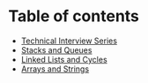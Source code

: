 # Table of contents

* [Technical Interview Series](README.md)
* [Stacks and Queues](stacks-and-queues.md)
* [Linked Lists and Cycles](linked-lists-and-cycles.md)
* [Arrays and Strings](arrays-and-strings.md)

